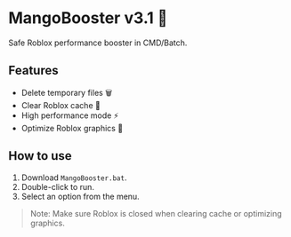 # MangoBooster v3.1 🚀

Safe Roblox performance booster in CMD/Batch.

## Features
- Delete temporary files 🗑️
- Clear Roblox cache 🧹
- High performance mode ⚡
- Optimize Roblox graphics 🎨

## How to use
1. Download `MangoBooster.bat`.  
2. Double-click to run.  
3. Select an option from the menu.  

> Note: Make sure Roblox is closed when clearing cache or optimizing graphics.
